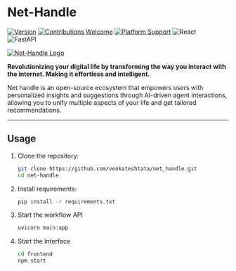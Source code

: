 # Net-Handle

<!--    [![Build Status](https://img.shields.io/badge/build-passing-brightgreen)]()   -->
[![Version](https://img.shields.io/badge/version-0.1.0-blue)]()
[![Contributions Welcome](https://img.shields.io/badge/contributions-welcome-brightgreen)]()
[![Platform Support](https://img.shields.io/badge/platform-cross--platform-orange)]()
![React](https://img.shields.io/badge/frontend-React-blue)  
![FastAPI](https://img.shields.io/badge/backend-FastAPI-teal)  
<!-- ![License](https://img.shields.io/badge/license-MIT-blue)   -->


[![Net-Handle Logo](https://i.postimg.cc/QCJxcQyX/logo.png)](#)

**Revolutionizing your digital life by transforming the way you interact with the internet. Making it effortless and intelligent.**

Net handle is an open-source ecosystem that empowers users with personalized insights and suggestions through 
AI-driven agent interactions, allowing you to unify multiple aspects of your life and get tailored 
recommendations.

---

## Usage

1. Clone the repository:
   ```bash
   git clone https://github.com/venkateshtata/net_handle.git
   cd net-handle
   ```
2. Install requirements:
    ```bash
    pip install -r requirements.txt
    ```
3. Start the workflow API
    ```bash
    uvicorn main:app
    ```
4. Start the Interface
    ```bash
    cd frontend
    npm start
    ```

